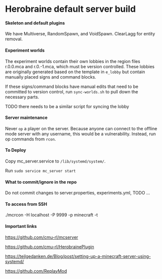 # Herobraine default server build

#### Skeleton and default plugins

We have Multiverse, RandomSpawn, and VoidSpawn. ClearLagg for entity removal.

#### Experiment worlds

The experiment worlds contain their own lobbies in the region files r.0.0.mca and r.0.-1.mca, which must be version controlled. These lobbies are originally generated based on the template in `e_lobby` but contain manually placed signs and command blocks.

If these signs/command blocks have manual edits that need to be committed to version control, run `sync-worlds.sh` to pull down the necessary parts.

TODO there needs to be a similar script for syncing the lobby

#### Server maintenance

Never `op` a player on the server. Because anyone can connect to the offline mode server with any username, this would be a vulnerability. Instead, run op commands from `rcon`.

#### To Deploy

Copy mc_server.service to `/lib/systemd/system/`.

Run `sudo service mc_server start`

#### What to commit/ignore in the repo

Do not commit changes to server.properties, experiments.yml, TODO ...

#### To access from SSH

./mcrcon -H localhost -P 9999 -p minecraft -t

#### Important links

https://github.com/cmu-rl/mcserver

https://github.com/cmu-rl/HerobrainePlugin

https://teilgedanken.de/Blog/post/setting-up-a-minecraft-server-using-systemd/

https://github.com/ReplayMod
